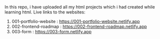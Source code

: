 In this repo, i have uploaded all my html projects which i had created while learning html.
Live links to the websites:
1) 001-portfolio-website : https://001-portfolio-website.netlify.app
2) 002-frontend-roadmap : https://002-frontend-roadmap.netlify.app
3) 003-form : https://003-form.netlify.app
